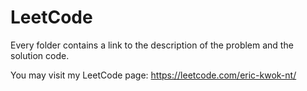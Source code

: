# LeetCode
Every folder contains a link to the description of the problem and the solution code.

You may visit my LeetCode page: https://leetcode.com/eric-kwok-nt/ 